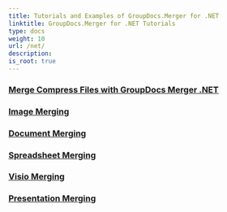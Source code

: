 ```yaml
---
title: Tutorials and Examples of GroupDocs.Merger for .NET 
linktitle: GroupDocs.Merger for .NET Tutorials
type: docs
weight: 10
url: /net/
description:
is_root: true
---
```


### [Merge Compress Files with GroupDocs Merger .NET](./merge-compress-files/)

### [Image Merging](./image-merging/)

### [Document Merging](./document-merging/)

### [Spreadsheet Merging](./spreadsheet-merging/)

### [Visio Merging](./visio-merging/)

### [Presentation Merging](./presentation-merging/)
